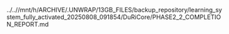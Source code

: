 ../..//mnt/h/ARCHIVE/.UNWRAP/13GB_FILES/backup_repository/learning_system_fully_activated_20250808_091854/DuRiCore/PHASE2_2_COMPLETION_REPORT.md